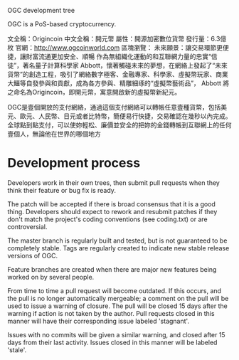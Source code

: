 
OGC development tree

OGC is a PoS-based cryptocurrency.

文全稱：Origincoin
中文全稱：開元幣
屬性：開源加密數位貨幣
發行量：6.3億枚
官網：http://www.ogcoinworld.com
區塊瀏覽：
未來願景：讓交易環節更便捷，讓財富流通更加安全、順暢
作為無組織化運動的和互聯網力量的忠實“信徒”，著名量子計算科學家 Abbott，懷著觸碰未來的夢想，在網絡上發起了“未來貨幣”的創造工程，吸引了網絡數字極客、金融專家、科學家、虛擬幣玩家、商業大鱷等自發參與和貢獻，成為各方參與、精雕細琢的“虛擬幣藝術品”， Abbott 將之命名為Origincoin，即開元幣，寓意開啟新的虛擬幣新紀元。 

OGC是壹個開放的支付網絡，通過這個支付網絡可以轉帳任意壹種貨幣，包括美元、歐元、人民幣、日元或者比特幣，簡便易行快捷，交易確認在幾秒以內完成。全球點到點支付，可以使妳輕松、廉價並安全的把妳的金錢轉帳到互聯網上的任何壹個人，無論他在世界的哪個地方


Development process
===========================

Developers work in their own trees, then submit pull requests when
they think their feature or bug fix is ready.

The patch will be accepted if there is broad consensus that it is a
good thing.  Developers should expect to rework and resubmit patches
if they don't match the project's coding conventions (see coding.txt)
or are controversial.

The master branch is regularly built and tested, but is not guaranteed
to be completely stable. Tags are regularly created to indicate new
stable release versions of OGC.

Feature branches are created when there are major new features being
worked on by several people.

From time to time a pull request will become outdated. If this occurs, and
the pull is no longer automatically mergeable; a comment on the pull will
be used to issue a warning of closure. The pull will be closed 15 days
after the warning if action is not taken by the author. Pull requests closed
in this manner will have their corresponding issue labeled 'stagnant'.

Issues with no commits will be given a similar warning, and closed after
15 days from their last activity. Issues closed in this manner will be 
labeled 'stale'.
